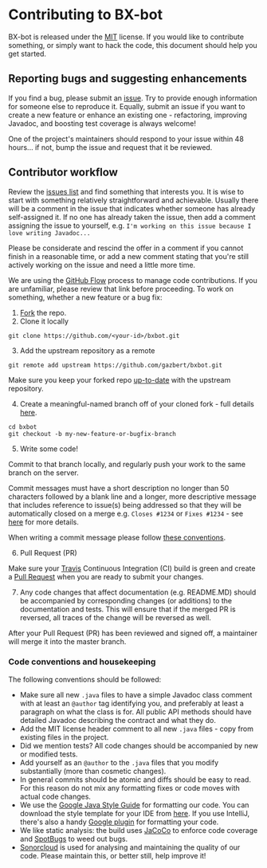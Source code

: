 # Contributing to BX-bot
BX-bot is released under the [MIT](http://opensource.org/licenses/MIT) license. 
If you would like to contribute something, or simply want to hack the code, this document should help you get started.
 
## Reporting bugs and suggesting enhancements
If you find a bug, please submit an [issue](https://github.com/gazbert/bxbot/issues). Try to provide enough information
for someone else to reproduce it. Equally, submit an issue if you want to create a new feature or enhance an
existing one - refactoring, improving Javadoc, and boosting test coverage is always welcome!

One of the project's maintainers should respond to your issue within 48 hours... if not, bump the issue and request 
that it be reviewed.

## Contributor workflow

Review the [issues list](https://github.com/gazbert/bxbot/issues) and find something that interests you. 
It is wise to start with something relatively straightforward and achievable. Usually there will be a comment in the 
issue that indicates whether someone has already self-assigned it. If no one has already taken the issue, then add a 
comment assigning the issue to yourself, e.g. ```I'm working on this issue because I love writing Javadoc...``` 

Please be considerate and rescind the offer in a comment if you cannot finish in a reasonable time,
or add a new comment stating that you're still actively working on the issue and need a little more time.

We are using the [GitHub Flow](https://guides.github.com/introduction/flow/) process to manage code contributions. 
If you are unfamiliar, please review that link before proceeding. 
To work on something, whether a new feature or a bug fix:

  1. [Fork](https://help.github.com/articles/fork-a-repo/) the repo.
  2. Clone it locally
  
  ```
  git clone https://github.com/<your-id>/bxbot.git
  ```
  3. Add the upstream repository as a remote
  
  ```
  git remote add upstream https://github.com/gazbert/bxbot.git
  ```
  
  Make sure you keep your forked repo [up-to-date](https://help.github.com/articles/syncing-a-fork/) with the upstream 
  repository.
  
  4. Create a meaningful-named branch off of your cloned fork - full details [here](https://git-scm.com/docs/git-checkout).
  
  ```
  cd bxbot
  git checkout -b my-new-feature-or-bugfix-branch
  ```
  5. Write some code!

  Commit to that branch locally, and regularly push your work to the same branch on the server.

  Commit messages must have a short description no longer than 50 characters followed by a blank line and a longer,
  more descriptive message that includes reference to issue(s) being addressed so that they will be automatically closed
  on a merge e.g. ```Closes #1234``` or ```Fixes #1234``` - see 
  [here](https://help.github.com/articles/closing-issues-via-commit-messages/) for more details.
  
  When writing a commit message please follow 
  [these conventions](http://tbaggery.com/2008/04/19/a-note-about-git-commit-messages.html).

  6. Pull Request (PR)

   Make sure your [Travis](https://travis-ci.org/) Continuous Integration (CI) build is green and create a 
   [Pull Request](https://help.github.com/articles/using-pull-requests/) when you are ready to submit your changes.

  7. Any code changes that affect documentation (e.g. README.MD) should be accompanied by corresponding changes
   (or additions) to the documentation and tests. This will ensure that if the merged PR is reversed, all traces of the
    change will be reversed as well.

After your Pull Request (PR) has been reviewed and signed off, a maintainer will merge it into the master branch.

### Code conventions and housekeeping

The following conventions should be followed:

* Make sure all new `.java` files to have a simple Javadoc class comment with at least an
  `@author` tag identifying you, and preferably at least a paragraph on what the class is for.
  All public API methods should have detailed Javadoc describing the contract and what they do.
* Add the MIT license header comment to all new `.java` files - copy from existing files in the project.
* Did we mention tests? All code changes should be accompanied by new or modified tests.
* Add yourself as an `@author` to the `.java` files that you modify substantially (more than cosmetic changes).
* In general commits should be atomic and diffs should be easy to read. For this reason do not mix any formatting fixes 
  or code moves with actual code changes.
* We use the [Google Java Style Guide](https://google.github.io/styleguide/javaguide.html) for formatting our code. You
  can download the style template for your IDE from [here](https://github.com/google/styleguide). 
  If you use IntelliJ, there's also a handy [Google plugin](https://plugins.jetbrains.com/plugin/8527-google-java-format)
  for formatting your code.
* We like static analysis: the build uses [JaCoCo](https://www.jacoco.org/jacoco/) to enforce code coverage and
  [SpotBugs](https://spotbugs.github.io/) to weed out bugs.  
* [Sonorcloud](https://sonarcloud.io/dashboard?id=gazbert_bxbot) is used for analysing and maintaining the quality of
  our code. Please maintain this, or better still, help improve it! 